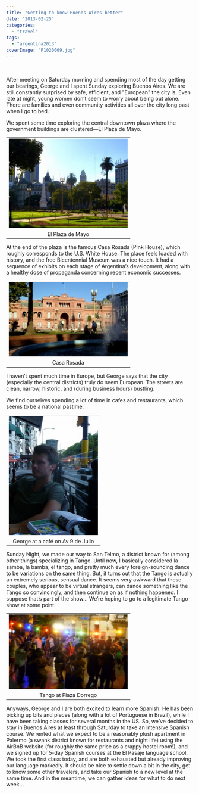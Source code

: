 ```yaml
---
title: "Getting to know Buenos Aires better"
date: "2013-02-25"
categories: 
  - "travel"
tags: 
  - "argentina2013"
coverImage: "P1020009.jpg"
---
```


[  
](http://www.rdchambers.net/wp-content/uploads/2013/02/P1020009.jpg)

After meeting on Saturday morning and spending most of the day getting our bearings, George and I spent Sunday exploring Buenos Aires. We are still constantly surprised by safe, efficient, and "European" the city is. Even late at night, young women don’t seem to worry about being out alone. There are families and even community activities all over the city long past when I go to bed.  
  
We spent some time exploring the central downtown plaza where the government buildings are clustered—El Plaza de Mayo.  

<table align="center" cellpadding="0" cellspacing="0" style="margin-left: auto; margin-right: auto; text-align: center;"><tbody><tr><td style="text-align: center;"><a href="http://www.rdchambers.net/wp-content/uploads/2013/02/P1020009.jpg" style="margin-left: auto; margin-right: auto;"><img border="0" height="240" src="images/P1020009-300x225.jpg" width="320"></a></td></tr><tr><td style="text-align: center;">El Plaza de Mayo</td></tr></tbody></table>

At the end of the plaza is the famous Casa Rosada (Pink House), which roughly corresponds to the U.S. White House. The place feels loaded with history, and the free Bicentennial Museum was a nice touch. It had a sequence of exhibits on each stage of Argentina’s development, along with a healthy dose of propaganda concerning recent economic successes.  
  
  

<table align="center" cellpadding="0" cellspacing="0" style="margin-left: auto; margin-right: auto; text-align: center;"><tbody><tr><td style="text-align: center;"><a href="http://www.rdchambers.net/wp-content/uploads/2013/02/P1020013.jpg" style="margin-left: auto; margin-right: auto;"><img border="0" height="200" src="images/P1020013-300x188.jpg" width="320"></a></td></tr><tr><td style="text-align: center;">Casa Rosada</td></tr></tbody></table>

I haven’t spent much time in Europe, but George says that the city (especially the central districts) truly do seem European. The streets are clean, narrow, historic, and (during business hours) bustling.  
  
We find ourselves spending a lot of time in cafes and restaurants, which seems to be a national pastime.  
  
  

<table align="center" cellpadding="0" cellspacing="0" style="margin-left: auto; margin-right: auto; text-align: center;"><tbody><tr><td style="text-align: center;"><a href="http://www.rdchambers.net/wp-content/uploads/2013/02/P1020021.jpg" style="margin-left: auto; margin-right: auto;"><img border="0" height="320" src="images/P1020021-225x300.jpg" width="240"></a></td></tr><tr><td style="text-align: center;">George at a café on Av 9 de Julio</td></tr></tbody></table>

  
Sunday Night, we made our way to San Telmo, a district known for (among other things) specializing in Tango. Until now, I basically considered la samba, la bamba, el tango, and pretty much every foreign-sounding dance to be variations on the same thing. But, it turns out that the Tango is actually an extremely serious, sensual dance. It seems very awkward that these couples, who appear to be virtual strangers, can dance something like the Tango so convincingly, and then continue on as if nothing happened. I suppose that’s part of the show… We’re hoping to go to a legitimate Tango show at some point.  
  

<table align="center" cellpadding="0" cellspacing="0" style="margin-left: auto; margin-right: auto; text-align: center;"><tbody><tr><td style="text-align: center;"><a href="http://www.rdchambers.net/wp-content/uploads/2013/02/P1020023.jpg" style="margin-left: auto; margin-right: auto;"><img border="0" height="200" src="images/P1020023-300x188.jpg" width="320"></a></td></tr><tr><td style="text-align: center;">Tango at Plaza Dorrego</td></tr></tbody></table>

[](http://www.blogger.com/blogger.g?blogID=8697595)Anyways, George and I are both excited to learn more Spanish. He has been picking up bits and pieces (along with a lot of Portuguese in Brazil), while I have been taking classes for several months in the US. So, we’ve decided to stay in Buenos Aires at least through Saturday to take an intensive Spanish course. We rented what we expect to be a reasonably plush apartment in Palermo (a swank district known for restaurants and night life) using the AirBnB website (for roughly the same price as a crappy hostel room!), and we signed up for 5-day Spanish courses at the El Pasaje language school. We took the first class today, and are both exhausted but already improving our language markedly. It should be nice to settle down a bit in the city, get to know some other travelers, and take our Spanish to a new level at the same time. And in the meantime, we can gather ideas for what to do next week…
